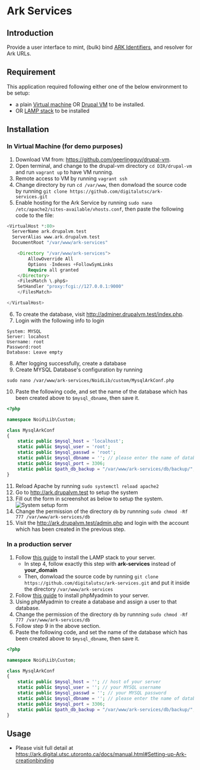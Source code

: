 # Ark Services

## Introduction 

Provide a user interface to mint, (bulk) bind [ARK Identifiers](https://wiki.lyrasis.org/display/ARKs/ARK+Identifiers+FAQ), and resolver for Ark URLs.

## Requirement

This application required following either one of the below environment to be setup: 
* a plain [Virtual machine](https://phoenixnap.com/kb/how-to-install-vagrant-on-ubuntu) OR [Drupal VM](https://github.com/geerlingguy/drupal-vm) to be installed.
* OR [LAMP stack](https://www.digitalocean.com/community/tutorials/how-to-install-linux-apache-mysql-php-lamp-stack-on-ubuntu-20-04) to be installed

## Installation

### In Virtual Machine (for demo purposes)

1. Download VM from: https://github.com/geerlingguy/drupal-vm.
2. Open terminal, and change to the drupal-vm directory `cd DIR/drupal-vm` and run `vagrant up` to have VM running.    
3. Remote access to VM by running `vagrant ssh`
4. Change directory by run `cd /var/www`, then donwload the source code by running `git clone https://github.com/digitalutsc/ark-services.git` 
5. Enable hosting for the Ark Service by running `sudo nano /etc/apache2/sites-available/vhosts.conf`, then paste the following code to the file:

````php
<VirtualHost *:80>
  ServerName ark.drupalvm.test
  ServerAlias www.ark.drupalvm.test
  DocumentRoot "/var/www/ark-services"

    <Directory "/var/www/ark-services">
        AllowOverride All
        Options -Indexes +FollowSymLinks
        Require all granted
    </Directory>
    <FilesMatch \.php$>
    SetHandler "proxy:fcgi://127.0.0.1:9000"
    </FilesMatch>

</VirtualHost>
````
6. To create the database, visit http://adminer.drupalvm.test/index.php.
7. Login with the following info to login
````
System: MYSQL
Server:	locahost
Username: root	
Password:root	
Database: Leave empty	
````
8. After logging successfully, create a database 
9. Create MYSQL Database's configuration by running 
  ````
  sudo nano /var/www/ark-services/NoidLib/custom/MysqlArkConf.php
  ````
10. Paste the following code, and set the name of the database which has been created above to `$mysql_dbname`, then save it. 
````php
<?php

namespace Noid\Lib\Custom;

class MysqlArkConf
{
    static public $mysql_host = 'localhost';
    static public $mysql_user = 'root';
    static public $mysql_passwd = 'root';
    static public $mysql_dbname = ''; // please enter the name of database which you have just created.  
    static public $mysql_port = 3306;
    static public $path_db_backup = "/var/www/ark-services/db/backup/";
}

````
11. Reload Apache by running `sudo systemctl reload apache2`
12. Go to http://ark.drupalvm.test to setup the system
13. Fill out the form in screenshot as below to setup the system.
![System setup form](http://ark.digital.utsc.utoronto.ca/docs/images/Screen%20Shot%202020-12-09%20at%208.33.09%20AM.png)
14. Change the permission of the directory `db` by runnning `sudo chmod -Rf 777 /var/www/ark-services/db`
15. Visit the http://ark.drupalvm.test/admin.php and login with the account which has been created in the previous step.

### In a production server
1. Follow [this guide](https://www.digitalocean.com/community/tutorials/how-to-install-linux-apache-mysql-php-lamp-stack-on-ubuntu-20-04) to install the LAMP stack to your server. 
    * In step 4, follow exactly this step with **ark-services** instead of **your_domain**
    * Then, donwload the source code by running `git clone https://github.com/digitalutsc/ark-services.git` and put it inside the directory `/var/www/ark-services` 
2. Follow [this guide](https://www.digitalocean.com/community/tutorials/how-to-install-and-secure-phpmyadmin-on-ubuntu-20-04) to install phpMyadmin to your server.
3. Using phpMyadmin to create a database and assign a user to that database.
4. Change the permission of the directory `db` by runnning `sudo chmod -Rf 777 /var/www/ark-services/db`
5. Follow step 9 in the above section. 
6. Paste the following code, and set the name of the database which has been created above to `$mysql_dbname`, then save it. 
````php
<?php

namespace Noid\Lib\Custom;

class MysqlArkConf
{
    static public $mysql_host = ''; // host of your server
    static public $mysql_user = ''; // your MYSQL username
    static public $mysql_passwd = ''; // your MYSQL password
    static public $mysql_dbname = ''; // please enter the name of database which you have just created.  
    static public $mysql_port = 3306;
    static public $path_db_backup = "/var/www/ark-services/db/backup/"; // backup directory for database snapshot
}

````

## Usage 
* Please visit full detail at https://ark.digital.utsc.utoronto.ca/docs/manual.html#Setting-up-Ark-creationbinding


   
